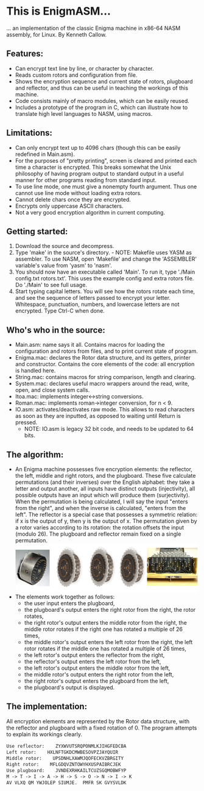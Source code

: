 # This is EnigmASM...
... an implementation of the classic Enigma machine in x86-64 NASM assembly, for Linux.  By Kenneth Callow.

## Features:
 - Can encrypt text line by line, or character by character.
 - Reads custom rotors and configuration from file.
 - Shows the encryption sequence and current state of rotors, plugboard and reflector, and thus can be useful in teaching the workings of this machine.
 - Code consists mainly of macro modules, which can be easily reused.
 - Includes a prototype of the program in C, which can illustrate how to translate high level languages to NASM, using macros.

## Limitations:
 - Can only encrypt text up to 4096 chars (though this can be easily redefined in Main.asm).
 - For the purposes of "pretty printing", screen is cleared and printed each time a character is encrypted.  This breaks somewhat the Unix philosophy of having program output to standard output in a useful manner for other programs reading from standard input.
 - To use line mode, one must give a nonempty fourth argument. Thus one cannot use line mode without loading extra rotors.
 - Cannot delete chars once they are encrypted.
 - Encrypts only uppercase ASCII characters.
 - Not a very good encryption algorithm in current computing.

## Getting started:
  1. Download the source and decompress.
  2. Type 'make' in the source's directory.
	- NOTE: Makefile uses YASM as assembler.  To use NASM, open 'Makefile' and change the 'ASSEMBLER' variable's value from 'yasm' to 'nasm'.
  3. You should now have an executable called 'Main'.  To run it, type './Main config.txt rotors.txt'.  This uses the example config and extra rotors file.  Do './Main' to see full usage.
  4. Start typing capital letters.  You will see how the rotors rotate each time, and see the sequence of letters passed to encrypt your letter.  Whitespace, punctuation, numbers, and lowercase letters are not encrypted.  Type Ctrl-C when done.

## Who's who in the source:
  - Main.asm: name says it all.  Contains macros for loading the configuration and rotors from files, and to print current state of program.
  - Enigma.mac: declares the Rotor data structure, and its getters, printer and constructor.  Contains the core elements of the code: all encryption is handled here. 
  - String.mac: contains macros for string comparison, length and clearing.
  - System.mac: declares useful macro wrappers around the read, write, open, and close system calls.
  - Itoa.mac: implements integer<->string conversions.
  - Roman.mac: implements roman->integer conversion, for n < 9.
  - IO.asm: activates/deactivates raw mode.  This allows to read characters as soon as they are inputted, as opposed to waiting until Return is pressed.  
  	- NOTE: IO.asm is legacy 32 bit code, and needs to be updated to 64 bits.

## The algorithm:
 - An Enigma machine possesses five encryption elements: the reflector, the left, middle and right rotors, and the plugboard.  These five calculate permutations (and their inverses) over the English alphabet: they take a letter and output another, all inputs have distinct outputs (injectivity), all possible outputs have an input which will produce them (surjectivity).  When the permutation is being calculated, I will say the input "enters from the right", and when the inverse is calculated, "enters from the left".  The reflector is a special case that possesses a symmetric relation: if x is the output of y, then y is the output of x.  The permutation given by a rotor varies according to its rotation: the rotation offsets the input (modulo 26).  The plugboard and reflector remain fixed on a single permutation.
 ![Parts of the Enigma machine](enigma.png)
 - The elements work together as follows:
     - the user input enters the plugboard,
     - the plugboard's output enters the right rotor from the right, the rotor rotates,
     - the right rotor's output enters the middle rotor from the right, the middle rotor rotates if the right one has rotated a multiple of 26 times,
     - the middle rotor's output enters the left rotor from the right, the left rotor rotates if the middle one has rotated a multiple of 26 times,
     - the left rotor's output enters the reflector from the right,
     - the reflector's output enters the left rotor from the left,
     - the left rotor's output enters the middle rotor from the left,
     - the middle rotor's output enters the right rotor from the left,
     - the right rotor's output enters the plugboard from the left,
     - the plugboard's output is displayed.

## The implementation:
  All encryption elements are represented by the Rotor data structure, with the reflector and plugboard with a fixed rotation of 0.  The program attempts to explain its workings clearly.

    Use reflector:    ZYXWVUTSRQPONMLKJIHGFEDCBA
    Left rotor:    HXLNFTGKDCMWBESOVPZJAYQUIR
    Middle rotor:    UPSDNHLXAWMJQOFECKVZBRGITY
    Right rotor:    MFLGDQVZNTOWYHXUSPAIBRCJEK
    Use plugboard:    JVNDEXRHKAILTCUZSGQMOBWFYP
    M -> T -> I -> A -> H -> S -> O -> N -> I -> K
    AV VLXQ QM YWJOLEP SIUMJE.  PMFR SK GVYSVLDK

